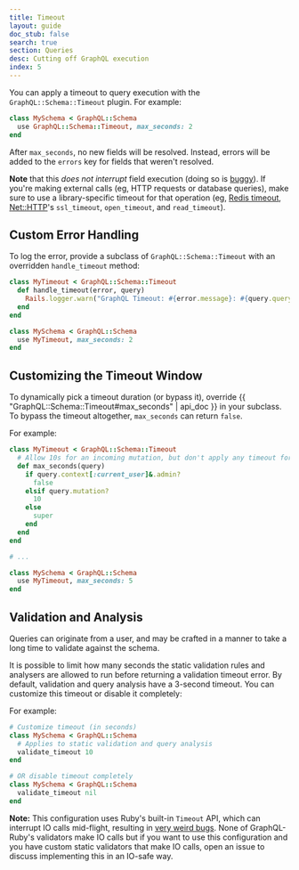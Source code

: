 ```yaml
---
title: Timeout
layout: guide
doc_stub: false
search: true
section: Queries
desc: Cutting off GraphQL execution
index: 5
---
```


You can apply a timeout to query execution with the `GraphQL::Schema::Timeout` plugin. For example:

```ruby
class MySchema < GraphQL::Schema
  use GraphQL::Schema::Timeout, max_seconds: 2
end
```

After `max_seconds`, no new fields will be resolved. Instead, errors will be added to the `errors` key for fields that weren't resolved.

__Note__ that this _does not interrupt_ field execution (doing so is [buggy](https://www.mikeperham.com/2015/05/08/timeout-rubys-most-dangerous-api/)). If you're making external calls (eg, HTTP requests or database queries), make sure to use a library-specific timeout for that operation (eg, [Redis timeout](https://github.com/redis/redis-rb#timeouts), [Net::HTTP](https://ruby-doc.org/stdlib-2.4.1/libdoc/net/http/rdoc/Net/HTTP.html)'s `ssl_timeout`, `open_timeout`, and `read_timeout`).

## Custom Error Handling

To log the error, provide a subclass of `GraphQL::Schema::Timeout` with an overridden `handle_timeout` method:

```ruby
class MyTimeout < GraphQL::Schema::Timeout
  def handle_timeout(error, query)
    Rails.logger.warn("GraphQL Timeout: #{error.message}: #{query.query_string}")
  end
end

class MySchema < GraphQL::Schema
  use MyTimeout, max_seconds: 2
end
```

## Customizing the Timeout Window

To dynamically pick a timeout duration (or bypass it), override {{ "GraphQL::Schema::Timeout#max_seconds" | api_doc }} in your subclass. To bypass the timeout altogether, `max_seconds` can return `false`.

For example:

```ruby
class MyTimeout < GraphQL::Schema::Timeout
  # Allow 10s for an incoming mutation, but don't apply any timeout for an admin user.
  def max_seconds(query)
    if query.context[:current_user]&.admin?
      false
    elsif query.mutation?
      10
    else
      super
    end
  end
end

# ...

class MySchema < GraphQL::Schema
  use MyTimeout, max_seconds: 5
end
```

## Validation and Analysis

Queries can originate from a user, and may be crafted in a manner to take a long time to validate against the schema.

It is possible to limit how many seconds the static validation rules and analysers are allowed to run before returning a validation timeout error. By default, validation and query analysis have a 3-second timeout. You can customize this timeout or disable it completely:

For example:

```ruby
# Customize timeout (in seconds)
class MySchema < GraphQL::Schema
  # Applies to static validation and query analysis
  validate_timeout 10
end

# OR disable timeout completely
class MySchema < GraphQL::Schema
  validate_timeout nil
end
```

**Note:** This configuration uses Ruby's built-in `Timeout` API, which can interrupt IO calls mid-flight, resulting in [very weird bugs](https://www.mikeperham.com/2015/05/08/timeout-rubys-most-dangerous-api/). None of GraphQL-Ruby's validators make IO calls but if you want to use this configuration and you have custom static validators that make IO calls, open an issue to discuss implementing this in an IO-safe way.
